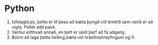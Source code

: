 # Python
1. Isfelagid.py, þetta er til þess að bæta þyngd við brettið sem verið er að vigta. Pallet add pack.
2. Verður eitthvað annað, en þett er opið þarf að fá aðgang.
3. Búinn að laga þetta helling,bæta við hráefnishreyfingum og fl.
